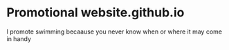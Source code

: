 # Promotional website.github.io

I promote swimming becaause you never know when or where it may come in handy
